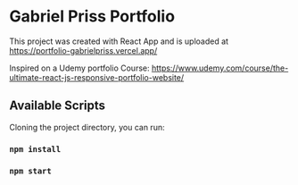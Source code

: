 # Gabriel Priss Portfolio

This project was created with React App and is uploaded at https://portfolio-gabrielpriss.vercel.app/

Inspired on a Udemy portfolio Course:
https://www.udemy.com/course/the-ultimate-react-js-responsive-portfolio-website/

## Available Scripts

Cloning the project directory, you can run:

### `npm install`
### `npm start`

